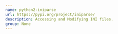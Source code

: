 ```yaml
---
name: python2-iniparse
url: https://pypi.org/project/iniparse/
description: Accessing and Modifying INI files.
group: None
---
```

